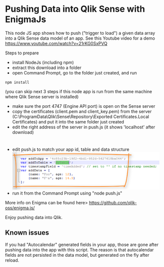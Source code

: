 # Pushing Data into Qlik Sense with EnigmaJs

This node JS app shows how to push ("trigger to load") a given data array into a Qlik Sense data model of an app. See this Youtube video for a demo https://www.youtube.com/watch?v=21rKG0SxPVQ 

Steps to prepare
 * install NodeJs (including npm)
 * extract this download into a folder
 * open Command Prompt, go to the folder just created, and run 
```
npm install 
```
(you can skip next 3 steps if this node app is run from the same machine where Qlik Sense server is installed)
 * make sure the port 4747 (Engine API port) is open on the Sense server 
 * copy the certificates (client.pem and client_key.pem) from the server (C:\ProgramData\Qlik\Sense\Repository\Exported Certificates\.Local Certificates) and put it into the same folder just created
 * edit the right address of the server in push.js (it shows 'localhost' after download)
#
 * edit push.js to match your app id, table and data structure
![alttext](https://github.com/ChristofSchwarz/pics/raw/master/pushdata.png "screenshot")
 * run it from the Command Prompt using "node push.js"

More info on Enigma can be found here> https://github.com/qlik-oss/enigma.js/

Enjoy pushing data into Qlik.

## Known issues
If you had "Autocalendar" generated fields in your app, those are gone after pushing data into the app with this script. The reason is that autocalendar fields are not persisted in the data model, but generated on the fly after reload.
